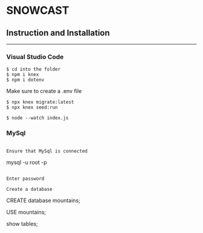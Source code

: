 # SNOWCAST

## Instruction and Installation
***

### Visual Studio Code
```
$ cd into the folder
$ npm i knex
$ npm i dotenv
```

Make sure to create a .env file

```
$ npx knex migrate:latest
$ npx knex seed:run

$ node --watch index.js
```

### MySql
```

Ensure that MySql is connected

```
mysql -u root -p
```

Enter password

Create a database
```
CREATE database mountains;

USE mountains;

show tables;
```

